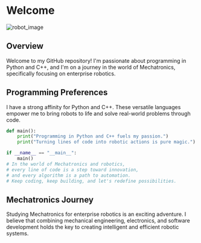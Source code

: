 # Welcome

![robot_image](https://github.com/VladiMihtarski/VladiMihtarski/assets/132908375/5baa8bc4-65a9-4770-a0db-a4b67c3ea8a5)



## Overview

Welcome to my GitHub repository! I'm passionate about programming in Python and C++, and I'm on a journey in the world of Mechatronics, specifically focusing on enterprise robotics.

## Programming Preferences

I have a strong affinity for Python and C++. These versatile languages empower me to bring robots to life and solve real-world problems through code.

```python
def main():
    print("Programming in Python and C++ fuels my passion.")
    print("Turning lines of code into robotic actions is pure magic.")

if __name__ == "__main__":
    main()
# In the world of Mechatronics and robotics,
# every line of code is a step toward innovation,
# and every algorithm is a path to automation.
# Keep coding, keep building, and let's redefine possibilities.
```
## Mechatronics Journey
Studying Mechatronics for enterprise robotics is an exciting adventure. I believe that combining mechanical engineering, electronics, and software development holds the key to creating intelligent and efficient robotic systems.

